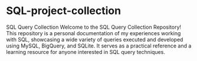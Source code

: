 # SQL-project-collection
SQL Query Collection
Welcome to the SQL Query Collection Repository! This repository is a personal documentation of my experiences working with SQL, showcasing a wide variety of queries executed and developed using MySQL, BigQuery, and SQLite. It serves as a practical reference and a learning resource for anyone interested in SQL query techniques.
